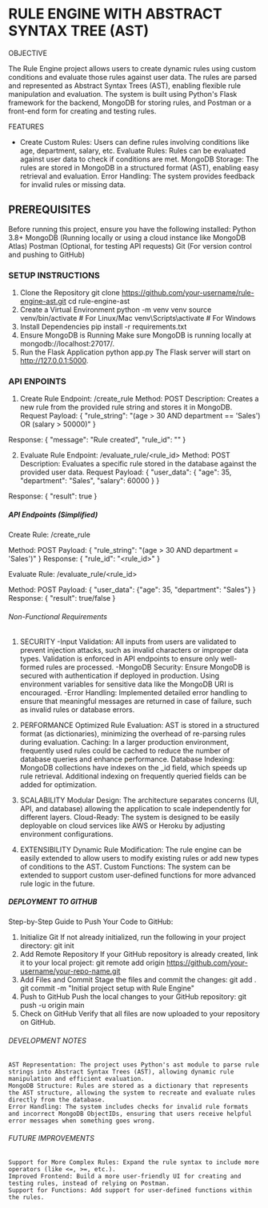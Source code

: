 # RULE ENGINE WITH ABSTRACT SYNTAX TREE (AST)

OBJECTIVE

The Rule Engine project allows users to create dynamic rules using custom conditions and evaluate those rules against user data. The rules are parsed and represented as Abstract Syntax Trees (AST), enabling flexible rule manipulation and evaluation. The system is built using Python's Flask framework for the backend, MongoDB for storing rules, and Postman or a front-end form for creating and testing rules.

FEATURES

* Create Custom Rules: Users can define rules involving conditions like age, department, salary, etc.
Evaluate Rules: Rules can be evaluated against user data to check if conditions are met.
MongoDB Storage: The rules are stored in MongoDB in a structured format (AST), enabling easy retrieval and evaluation.
Error Handling: The system provides feedback for invalid rules or missing data.

## PREREQUISITES
Before running this project, ensure you have the following installed:
    Python 3.8+
    MongoDB (Running locally or using a cloud instance like MongoDB Atlas)
    Postman (Optional, for testing API requests)
    Git (For version control and pushing to GitHub)

### SETUP INSTRUCTIONS

1. Clone the Repository
git clone https://github.com/your-username/rule-engine-ast.git
cd rule-engine-ast
2. Create a Virtual Environment
python -m venv venv
source venv/bin/activate  # For Linux/Mac
venv\Scripts\activate      # For Windows
3. Install Dependencies
pip install -r requirements.txt
4. Ensure MongoDB is Running
Make sure MongoDB is running locally at mongodb://localhost:27017/.
5. Run the Flask Application
python app.py
The Flask server will start on http://127.0.0.1:5000.

### API ENPOINTS
1. Create Rule
    Endpoint: /create_rule
    Method: POST
    Description: Creates a new rule from the provided rule string and stores it in MongoDB.
Request Payload:
{
  "rule_string": "(age > 30 AND department == 'Sales') OR (salary > 50000)"
}

Response:
{
  "message": "Rule created",
  "rule_id": "<MongoDB ObjectID>"
}

2. Evaluate Rule
    Endpoint: /evaluate_rule/<rule_id>
    Method: POST
    Description: Evaluates a specific rule stored in the database against the provided user data.
Request Payload:
{
  "user_data": {
    "age": 35,
    "department": "Sales",
    "salary": 60000
  }
}

Response:
{
  "result": true
}

##### API Endpoints (Simplified)
Create Rule: /create_rule

Method: POST
Payload: { "rule_string": "(age > 30 AND department = 'Sales')" }
Response: { "rule_id": "<rule_id>" }

Evaluate Rule: /evaluate_rule/<rule_id>

Method: POST
Payload: { "user_data": {"age": 35, "department": "Sales"} }
Response: { "result": true/false }

###### Non-Functional Requirements
1. SECURITY
    -Input Validation: All inputs from users are validated to prevent injection attacks, such as invalid characters or improper data types. Validation is enforced in API endpoints to ensure only well-formed rules are processed.
    -MongoDB Security: Ensure MongoDB is secured with authentication if deployed in production. Using environment variables for sensitive data like the MongoDB URI is encouraged.
    -Error Handling: Implemented detailed error handling to ensure that meaningful messages are returned in case of failure, such as invalid rules or database errors.

2. PERFORMANCE
    Optimized Rule Evaluation: AST is stored in a structured format (as dictionaries), minimizing the overhead of re-parsing rules during evaluation.
    Caching: In a larger production environment, frequently used rules could be cached to reduce the number of database queries and enhance performance.
    Database Indexing: MongoDB collections have indexes on the _id field, which speeds up rule retrieval. Additional indexing on frequently queried fields can be added for optimization.

3. SCALABILITY
    Modular Design: The architecture separates concerns (UI, API, and database) allowing the application to scale independently for different layers.
    Cloud-Ready: The system is designed to be easily deployable on cloud services like AWS or Heroku by adjusting environment configurations.

4. EXTENSIBILITY
    Dynamic Rule Modification: The rule engine can be easily extended to allow users to modify existing rules or add new types of conditions to the AST.
    Custom Functions: The system can be extended to support custom user-defined functions for more advanced rule logic in the future.

##### DEPLOYMENT TO GITHUB
Step-by-Step Guide to Push Your Code to GitHub:
1. Initialize Git If not already initialized, run the following in your project directory:
   git init
2. Add Remote Repository If your GitHub repository is already created, link it to your local project:
   git remote add origin https://github.com/your-username/your-repo-name.git
3. Add Files and Commit Stage the files and commit the changes:
   git add .
   git commit -m "Initial project setup with Rule Engine"
4. Push to GitHub Push the local changes to your GitHub repository:
   git push -u origin main
5. Check on GitHub Verify that all files are now uploaded to your repository on GitHub.

###### DEVELOPMENT NOTES
    AST Representation: The project uses Python's ast module to parse rule strings into Abstract Syntax Trees (AST), allowing dynamic rule manipulation and efficient evaluation.
    MongoDB Structure: Rules are stored as a dictionary that represents the AST structure, allowing the system to recreate and evaluate rules directly from the database.
    Error Handling: The system includes checks for invalid rule formats and incorrect MongoDB ObjectIDs, ensuring that users receive helpful error messages when something goes wrong.

###### FUTURE IMPROVEMENTS
    Support for More Complex Rules: Expand the rule syntax to include more operators (like <=, >=, etc.).
    Improved Frontend: Build a more user-friendly UI for creating and testing rules, instead of relying on Postman.
    Support for Functions: Add support for user-defined functions within the rules.
